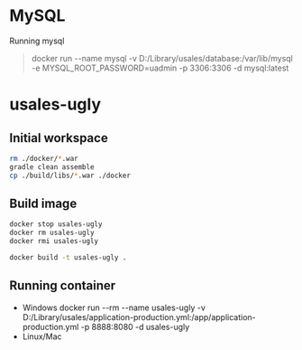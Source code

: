 # MySQL
Running mysql
> docker run --name mysql -v D:/Library/usales/database:/var/lib/mysql -e MYSQL_ROOT_PASSWORD=uadmin -p 3306:3306 -d mysql:latest

# usales-ugly

## Initial workspace
```bash
rm ./docker/*.war
gradle clean assemble
cp ./build/libs/*.war ./docker
```

## Build image
```bash
docker stop usales-ugly
docker rm usales-ugly
docker rmi usales-ugly

docker build -t usales-ugly .
```

## Running container

- Windows
    docker run --rm --name usales-ugly -v D:/Library/usales/application-production.yml:/app/application-production.yml -p 8888:8080 -d usales-ugly
- Linux/Mac